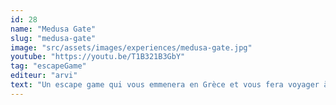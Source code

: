 ```yaml
---
id: 28
name: "Medusa Gate"
slug: "medusa-gate"
image: "src/assets/images/experiences/medusa-gate.jpg"
youtube: "https://youtu.be/T1B321B3GbY"
tag: "escapeGame"
editeur: "arvi"
text: "Un escape game qui vous emmenera en Grèce et vous fera voyager à travers les époques!"
---
```

